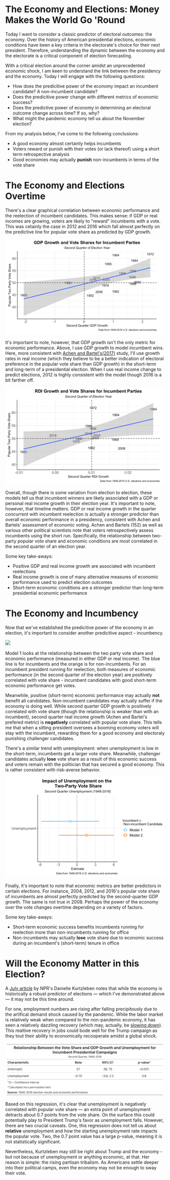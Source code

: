 # The Economy and Elections: Money Makes the World Go 'Round
Today I want to consider a classic predictor of electoral outcomes: the economy. Over the history of American presidential elections, economic conditions have been a key criteria in the electorate's choice for their next president. Therefore, understanding the dynamic between the economy and the electorate is a critical component of election forecasting. 

With a critical election around the corner amidst an unprecedented economic shock, I am keen to understand the link between the presidency and the economy. Today I will engage with the following questions:
- How does the predicitive power of the economy impact an incumbent candidate? A non-incumbent candidate? 
- Does the predicitive power change with different metrics of economic success? 
- Does the predictive power of economy in determining an electoral outcome change across time? If so, why? 
- What might the pandemic economy tell us about the November election?

From my analysis below, I've come to the following conclusions: 
- A good economy almost certainly helps incumbents 
- Voters reward or punish with their votes (or lack thereof) using a short term retrospective analysis
- Good economies may actually **punish** non-incumbents in terms of the vote share
  

# The Economy and Elections Overtime
There's a clear graphical correlation between economic performance and the reelection of incumbent candidates. This makes sense: if GDP or real incomes are growing, voters are likely to "reward" incumbents with a vote. This was cetainly the case in 2012 and 2016 which fall almost perfectly on the predictive line for popular vote share as predicted by GDP growth. 

![](../images/GDP_graph.png)

It's important to note, however, that GDP growth isn't the only metric for economic performance. Above, I use GDP growth to model incumbent wins. Here, more consistent with [Achen and Bartel's(2017)](https://muse-jhu-edu.ezp-prod1.hul.harvard.edu/book/64646) study, I'll use growth rates in real income (which they believe to be a better indication of electoral preference in the popular vote share than GDP growth) in the short-term and long-term of a presidential election. When I use real income change to predict elections, 2012 is highly consistent with the model though 2016 is a bit farther off. 

![](../images/RDI_graph.png)

Overall, though there is some variation from election to election, these models tell us that incumbent winners are likely associated with a GDP or personal real income growth in their election year. It's important to note, however, that timeline matters. GDP or real income growth in the quarter concurrent with incumbent reelection is actually a stronger predictor than overall economic performance in a presidency, consistent with Achen and Bartels' assessment of economic voting. Achen and Bartels (152) as well as various other political scientists note that voters retrospectively assess incumbents using the short run. Specifically, the relationship between two-party popular vote share and economic conditions are most correlated in the second quarter of an election year. 

Some key take-aways: 
- Positive GDP and real income growth are associated with incumbent reelections 
- Real income growth is one of many alternative measures of economic performance used to predict election outcomes
- Short-term economic conditions are a stronger predictor than long-term presidential economic performance

# The Economy and Incumbency 
Now that we've established the predicitive power of the economy in an election, it's important to consider another predicitive aspect - incumbency. 

![](../images/GDP_RDI_model_sc.png)

Model 1 looks at the relationship between the two party vote share and economic performance (measured in either GDP or real income). The blue line is for incumbents and the orange is for non-incumbents. For an incumbent president running for reelection, both measures of economic performance (in the second quarter of the election year) are positively correlated with vote share - incumbent candidates with good short-term economic performance get votes. 

Meanwhile, positive (short-term) economic performance may actually **not** benefit all candidates. Non-incumbent candidates may actually suffer if the economy is doing well. While second quarter GDP growth is positively correlated with vote share (though the relationship is weaker than with an incumbent), second quarter real income growth (Achen and Bartel's prefered metric) is **negatively** correlated with popular vote share. This tells me that when a sitting president oversees a booming economy voters will stay with the incumbent, rewarding them for a good economy and electoraly punishing challenger candidates. 

There's a similar trend with unemployment: when unemployment is low in the short-term, incumbents get a larger vote share. Meanwhile, challenger candidates actually **lose** vote share as a result of this economic success and voters remain with the politician that has secured a good economy. This is rather consistent with risk-averse behavior. 

![](../images/UE_image_sc.png)

Finally, it's important to note that economic metrics are better predictors in certain elections. For instance, 2004, 2012, and 2016's popular vote share of incumbents are almost perfectly predicted by the second-quarter GDP growth. The same is not true in 2008. Perhaps the power of the economy over the vote changes overtime depending on a variety of factors. 

Some key take-aways:
- Short-term economic success benefits incumbents running for reelection more than non-incumbents running for office 
- Non-incumbents may actually **lose** vote share due to economic success during an incumbent's (short-term) tenure in office


# Will the Economy Matter in this Election? 
A [July article](https://www.npr.org/2020/07/09/889080504/the-economy-may-be-losing-its-impact-on-presidential-elections) by NPR's Danielle Kurtzleben notes that while the economy is historically a robust predictor of elections — which I've demonstrated above — it may not be this time around. 

For one, employment numbers are rising after falling precipitously due to the artifical demand shock caused by the pandemic. While the labor market is relatively weak when compared to the non-pandemic economy, it has seen a relatively dazzling recovery (which may, actually, be [slowing down](https://www.wsj.com/articles/unemployment-jobless-claims-09-17-2020-11600293082)). This realtive recovery in jobs could bode well for the Trump campaign as they tout their ability to economically recooperate amidst a global shock.

![](../images/UE_final.png)

Based on this regression, it's clear that unemployment is negatively correlated with popular vote share — an extra point of unemployment detracts about 0.7 points from the vote share. On the surface this could potentially play to President Trump's favor as unemployment falls. However, there are two crucial caveats. One, this regression does not tell us about **relative** unemployment and how the starting unemployment rate impacts the popular vote. Two, the 0.7 point value has a large p-value, meaning it is not statistically significant. 

Nevertheless, Kurtzleben may still be right about Trump and the economy - but not because of unemployment or anything economic, at that. Her reason is simple: the rising partisan tribalism. As Americans settle deeper into their political camps, even the economy may not be enough to sway their vote. 



